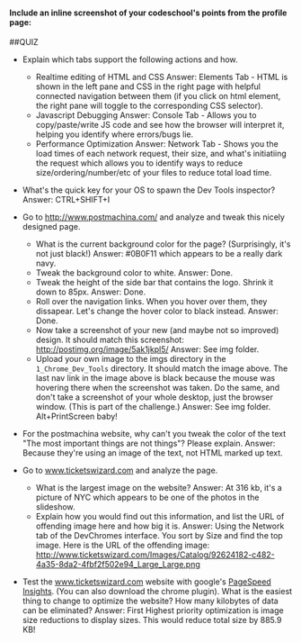 #### Include an inline screenshot of your codeschool's points from the profile page:

<!-- Modify the Markdown to include your answers. Don't delete the questions! -->

##QUIZ
* Explain which tabs support the following actions and how.
  * Realtime editing of HTML and CSS 
    Answer: Elements Tab - HTML is shown in the left pane and CSS in the right page with helpful connected navigation between them (if you click on html element, the right pane will toggle to the corresponding CSS selector).
  * Javascript Debugging
    Answer: Console Tab - Allows you to copy/paste/write JS code and see how the browser will interpret it, helping you identify where errors/bugs lie.
  * Performance Optimization
    Answer: Network Tab - Shows you the load times of each network request,  their size, and what's initiatiing the request which allows you to identify ways to reduce size/ordering/number/etc of your files to reduce total load time.

* What's the quick key for your OS to spawn the Dev Tools inspector?
  Answer: CTRL+SHIFT+I

* Go to http://www.postmachina.com/ and analyze and tweak this nicely designed page.
  * What is the current background color for the page?  (Surprisingly, it's not just black!)
      Answer: #0B0F11 which appears to be a really dark navy. 
  * Tweak the background color to white.
      Answer: Done.
  * Tweak the height of the side bar that contains the logo.  Shrink it down to 85px.
      Answer: Done.
  * Roll over the navigation links.  When you hover over them, they dissapear.  Let's change the hover color to black instead.
      Answer: Done.
  * Now take a screenshot of your new (and maybe not so improved) design.  It should match this screenshot: http://postimg.org/image/5ak1jkpl5/
      Answer: See img folder.
  * Upload your own image to the imgs directory in the `1_Chrome_Dev_Tools` directory.  It should match the image above. The last nav link in the image above is black because the mouse was hovering there when the screenshot was taken. Do the same, and don't take a screenshot of your whole desktop, just the browser window. (This is part of the challenge.)
      Answer: See img folder. Alt+PrintScreen baby!

* For the postmachina website, why can't you tweak the color of the text "The most important things are not things"?  Please explain.
    Answer: Because they're using an image of the text, not HTML marked up text.

* Go to www.ticketswizard.com and analyze the page.  
  * What is the largest image on the website?
    Answer: At 316 kb, it's a picture of NYC which appears to be one of the photos in the slideshow.
  * Explain how you would find out this information, and list the URL of offending image here and how big it is.
    Answer: Using the Network tab of the DevChromes interface. You sort by Size and find the top image. Here is the URL of the offending image:
    http://www.ticketswizard.com/Images/Catalog/92624182-c482-4a35-8da2-4fbf2f502e94_Large_Large.png

* Test the www.ticketswizard.com website with google's [PageSpeed Insights](http://www.ticketswizard.com/).  (You can also download the chrome plugin).  What is the easiest thing to change to optimize the website?  How many kilobytes of data can be eliminated?
  Answer: First Highest priority optimization is image size reductions to display sizes. This would reduce total size by 885.9 KB!